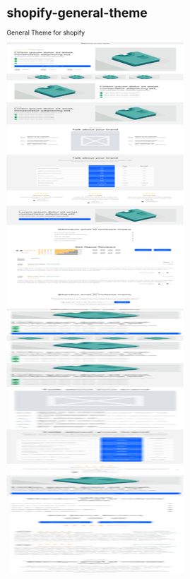 # shopify-general-theme

General Theme for shopify

<p float="left">
  <img src="/theme-desktop.png" width="400" height="600" />
  <img src="/theme-mobile.png" width="400"  height="600"/> 
</p>
